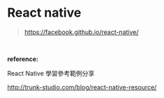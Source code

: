 # React native

> https://facebook.github.io/react-native/

<br />

**reference:**

React Native 學習參考範例分享

http://trunk-studio.com/blog/react-native-resource/
